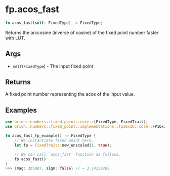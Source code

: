 # fp.acos_fast

```rust
fn acos_fast(self: FixedType) -> FixedType;
```

Returns the  arccosine (inverse of cosine) of the fixed point number faster with LUT.

## Args

* `self`(`FixedType`) - The input fixed point

## Returns

A fixed point number representing the acos  of the input value.

## Examples

```rust
use orion::numbers::fixed_point::core::{FixedType, FixedTrait};
use orion::numbers::fixed_point::implementations::fp16x16::core::FP16x16Impl;

fn acos_fast_fp_example() -> FixedType {
    // We instantiate fixed point here.
    let fp = FixedTrait::new_unscaled(1, true);

    // We can call `acos_fast` function as follows.
    fp.acos_fast()
}
>>> {mag: 205887, sign: false} // = 3.14159265
``` 
